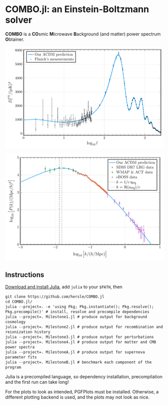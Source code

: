 COMBO.jl: an Einstein-Boltzmann solver
==========================================

**COMBO** is a **CO**smic **M**icrowave **B**ackground (and matter) power spectrum **O**btainer.

![CMB power spectrum](plots/power_spectrum_CMB.png)

![Matter power spectrum](plots/power_spectrum_matter.png)

Instructions
------------

[Download and install Julia](https://julialang.org/downloads/), add `julia` to your `$PATH`, then
```
git clone https://github.com/hersle/COMBO.jl
cd COMBO.jl/
julia --project=. -e 'using Pkg; Pkg.instantiate(); Pkg.resolve(); Pkg.precompile()' # install, resolve and precompile dependencies
julia --project=. Milestone1.jl # produce output for background cosmology
julia --project=. Milestone2.jl # produce output for recombination and reionization history
julia --project=. Milestone3.jl # produce output for perturbations
julia --project=. Milestone4.jl # produce output for matter and CMB power spectra
julia --project=. MilestoneA.jl # produce output for supernova parameter fits
julia --project=. MilestoneB.jl # benchmark each component of the program
```

Julia is a precompiled language,
so dependency installation, precompilation and the first run can take long!

For the plots to look as intended, PGFPlots must be installed.
Otherwise, a different plotting backend is used,
and the plots may not look as nice.
